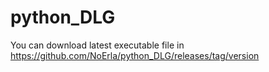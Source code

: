 # python_DLG


You can download latest executable file in https://github.com/NoErla/python_DLG/releases/tag/version

